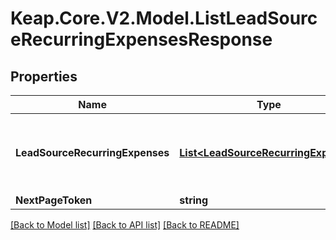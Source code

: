 # Keap.Core.V2.Model.ListLeadSourceRecurringExpensesResponse

## Properties

Name | Type | Description | Notes
------------ | ------------- | ------------- | -------------
**LeadSourceRecurringExpenses** | [**List&lt;LeadSourceRecurringExpense&gt;**](LeadSourceRecurringExpense.md) | The lead source recurring expenses in the current page | [optional] 
**NextPageToken** | **string** |  | [optional] 

[[Back to Model list]](../README.md#documentation-for-models) [[Back to API list]](../README.md#documentation-for-api-endpoints) [[Back to README]](../README.md)

